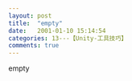 ```yaml
---
layout: post
title:  "empty"
date:   2001-01-10 15:14:54
categories: 13---【Unity-工具技巧】
comments: true
---
```

empty
